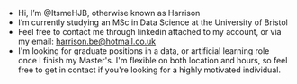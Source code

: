 - Hi, I’m @ItsmeHJB, otherwise known as Harrison
- I’m currently studying an MSc in Data Science at the University of Bristol
- Feel free to contact me through linkedin attached to my account, or via my email: harrison.be@hotmail.co.uk
- I'm looking for graduate positions in a data, or artificial learning role once I finish my Master's. I'm flexible on both location and hours, so feel free to get in contact if you're looking for a highly motivated individual.
